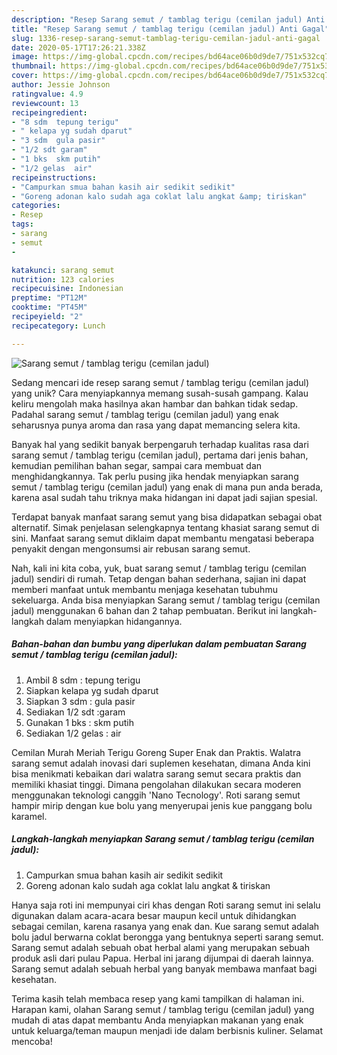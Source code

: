 ```yaml
---
description: "Resep Sarang semut / tamblag terigu (cemilan jadul) Anti Gagal"
title: "Resep Sarang semut / tamblag terigu (cemilan jadul) Anti Gagal"
slug: 1336-resep-sarang-semut-tamblag-terigu-cemilan-jadul-anti-gagal
date: 2020-05-17T17:26:21.338Z
image: https://img-global.cpcdn.com/recipes/bd64ace06b0d9de7/751x532cq70/sarang-semut-tamblag-terigu-cemilan-jadul-foto-resep-utama.jpg
thumbnail: https://img-global.cpcdn.com/recipes/bd64ace06b0d9de7/751x532cq70/sarang-semut-tamblag-terigu-cemilan-jadul-foto-resep-utama.jpg
cover: https://img-global.cpcdn.com/recipes/bd64ace06b0d9de7/751x532cq70/sarang-semut-tamblag-terigu-cemilan-jadul-foto-resep-utama.jpg
author: Jessie Johnson
ratingvalue: 4.9
reviewcount: 13
recipeingredient:
- "8 sdm  tepung terigu"
- " kelapa yg sudah dparut"
- "3 sdm  gula pasir"
- "1/2 sdt garam"
- "1 bks  skm putih"
- "1/2 gelas  air"
recipeinstructions:
- "Campurkan smua bahan kasih air sedikit sedikit"
- "Goreng adonan kalo sudah aga coklat lalu angkat &amp; tiriskan"
categories:
- Resep
tags:
- sarang
- semut
- 

katakunci: sarang semut  
nutrition: 123 calories
recipecuisine: Indonesian
preptime: "PT12M"
cooktime: "PT45M"
recipeyield: "2"
recipecategory: Lunch

---
```



![Sarang semut / tamblag terigu (cemilan jadul)](https://img-global.cpcdn.com/recipes/bd64ace06b0d9de7/751x532cq70/sarang-semut-tamblag-terigu-cemilan-jadul-foto-resep-utama.jpg)

Sedang mencari ide resep sarang semut / tamblag terigu (cemilan jadul) yang unik? Cara menyiapkannya memang susah-susah gampang. Kalau keliru mengolah maka hasilnya akan hambar dan bahkan tidak sedap. Padahal sarang semut / tamblag terigu (cemilan jadul) yang enak seharusnya punya aroma dan rasa yang dapat memancing selera kita.

Banyak hal yang sedikit banyak berpengaruh terhadap kualitas rasa dari sarang semut / tamblag terigu (cemilan jadul), pertama dari jenis bahan, kemudian pemilihan bahan segar, sampai cara membuat dan menghidangkannya. Tak perlu pusing jika hendak menyiapkan sarang semut / tamblag terigu (cemilan jadul) yang enak di mana pun anda berada, karena asal sudah tahu triknya maka hidangan ini dapat jadi sajian spesial.

Terdapat banyak manfaat sarang semut yang bisa didapatkan sebagai obat alternatif. Simak penjelasan selengkapnya tentang khasiat sarang semut di sini. Manfaat sarang semut diklaim dapat membantu mengatasi beberapa penyakit dengan mengonsumsi air rebusan sarang semut.


Nah, kali ini kita coba, yuk, buat sarang semut / tamblag terigu (cemilan jadul) sendiri di rumah. Tetap dengan bahan sederhana, sajian ini dapat memberi manfaat untuk membantu menjaga kesehatan tubuhmu sekeluarga. Anda bisa menyiapkan Sarang semut / tamblag terigu (cemilan jadul) menggunakan 6 bahan dan 2 tahap pembuatan. Berikut ini langkah-langkah dalam menyiapkan hidangannya.

<!--inarticleads1-->

##### Bahan-bahan dan bumbu yang diperlukan dalam pembuatan Sarang semut / tamblag terigu (cemilan jadul):

1. Ambil 8 sdm : tepung terigu
1. Siapkan  kelapa yg sudah dparut
1. Siapkan 3 sdm : gula pasir
1. Sediakan 1/2 sdt :garam
1. Gunakan 1 bks : skm putih
1. Sediakan 1/2 gelas : air


Cemilan Murah Meriah Terigu Goreng Super Enak dan Praktis. Walatra sarang semut adalah inovasi dari suplemen kesehatan, dimana Anda kini bisa menikmati kebaikan dari walatra sarang semut secara praktis dan memiliki khasiat tinggi. Dimana pengolahan dilakukan secara moderen menggunakan teknologi canggih &#39;Nano Tecnology&#39;. Roti sarang semut hampir mirip dengan kue bolu yang menyerupai jenis kue panggang bolu karamel. 

<!--inarticleads2-->

##### Langkah-langkah menyiapkan Sarang semut / tamblag terigu (cemilan jadul):

1. Campurkan smua bahan kasih air sedikit sedikit
1. Goreng adonan kalo sudah aga coklat lalu angkat &amp; tiriskan


Hanya saja roti ini mempunyai ciri khas dengan Roti sarang semut ini selalu digunakan dalam acara-acara besar maupun kecil untuk dihidangkan sebagai cemilan, karena rasanya yang enak dan. Kue sarang semut adalah bolu jadul berwarna coklat berongga yang bentuknya seperti sarang semut. Sarang semut adalah sebuah obat herbal alami yang merupakan sebuah produk asli dari pulau Papua. Herbal ini jarang dijumpai di daerah lainnya. Sarang semut adalah sebuah herbal yang banyak membawa manfaat bagi kesehatan. 

Terima kasih telah membaca resep yang kami tampilkan di halaman ini. Harapan kami, olahan Sarang semut / tamblag terigu (cemilan jadul) yang mudah di atas dapat membantu Anda menyiapkan makanan yang enak untuk keluarga/teman maupun menjadi ide dalam berbisnis kuliner. Selamat mencoba!

